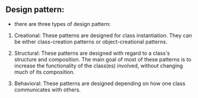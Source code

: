 ## Design pattern:
- there are three types of design pattern: 
1. Creational: These patterns are designed for class instantiation. They can be either class-creation patterns or object-creational patterns.

2. Structural: These patterns are designed with regard to a class's structure and composition. The main goal of most of these patterns is to increase the functionality of the class(es) involved, without changing much of its composition.

3. Behavioral:  These patterns are designed depending on how one class communicates with others.
